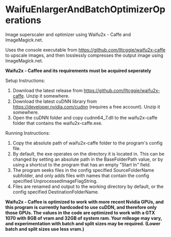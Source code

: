 # WaifuEnlargerAndBatchOptimizerOperations
Image superscaler and optimizer using Waifu2x - Caffe and ImageMagick.net.

Uses the console executable from https://github.com/lltcggie/waifu2x-caffe to upscale images,
and then losslessly compresses the output image using ImageMagick.net.

__**Waifu2x - Caffee and its requirements must be acquired seperately**__

Setup Instructions:
 1. Download the latest release from https://github.com/lltcggie/waifu2x-caffe. Unzip it somewhere.
 2. Download the latest cuDNN library from https://developer.nvidia.com/cudnn (requires a free account). Unzip it somewhere.
 3. Open the cuDNN folder and copy cudnn64_7.dll to the waifu2x-caffe folder that contains the waifu2x-caffe.exe.

Running Instructions:
 1. Copy the absolute path of waifu2x-caffe folder to the program's config file.
 2. By default, the exe operates on the directory it is located in.
 This can be changed by setting an absolute path in the BaseFolderPath value,
 or by using a shortcut to the program that has an empty "Start In" field.
 3. The program seeks files in the config specified SourceFolderName subfolder,
 and only adds files with names that contain the config specified UnprocessedImageFlagString.
 4. Files are renamed and output to the working directory by default, or the config specified DestinationFolderName.
 

**Waifu2x - Caffee is optimized to work with more recent Nvidia GPUs, and this program is currently hardcoded to use cuDDN, and therefore only those GPUs.
The values in the code are optimized to work with a GTX 1070 with 8GB of vram and 32GB of system ram.
Your mileage may vary, and experimentation with batch and split sizes may be required. (Lower batch and split sizes use less vram.)**
